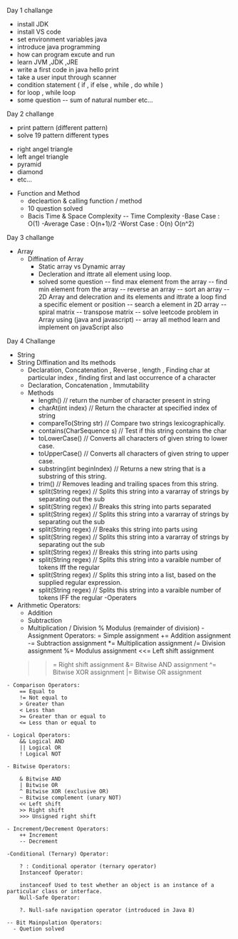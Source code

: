 Day 1 challange
  - install JDK
  - install VS code
  - set environment variables java
  - introduce java programming
  - how can program excute and run
  - learn JVM ,JDK ,JRE
  - write a first code in java hello print
  - take a user input through scanner
  - condition statement ( if , if else , while , do while )
  - for loop , while loop 
  - some question
    -- sum of natural number etc...

Day 2 challange 
  - print pattern (different pattern)
  - solve 19 pattern different types
  * right angel triangle
  * left angel triangle
  * pyramid
  * diamond
  * etc...

  - Function and Method
    - decleartion  & calling function / method
    - 10 question solved
    - Bacis Time & Space Complexity 
     -- Time Complexity 
       -Base Case  : O(1)
       -Average Case :  O(n+1)/2
       -Worst Case     : O(n) O(n^2)
  
  Day 3 challange
  - Array 
    - Diffination of Array 
      - Static array vs Dynamic array
      - Decleration and ittrate all element  using loop.
      - solved some question
      -- find max element from the array
      -- find min element from the array
      -- reverse an array
      -- sort an array
      -- 2D Array and delecration and  its elements and ittrate a loop find a  specific element or position
      -- search a element in 2D array
      -- spiral matrix
      -- transpose matrix
      -- solve leetcode problem in Array using (java and javascript)
      -- array all method learn and implement  on javaScript also

 Day 4 Challange
  - String 
  - String Diffination and  Its methods
    - Declaration, Concatenation , Reverse , length , Finding char at particular index , finding first and last occurrence of a character
    - Declaration, Concatenation , Immutability 
    - Methods  
      - length()                                  // return the number of character present in string
      - charAt(int index)                            // Return the character at specified index of string
      - compareTo(String str)                       // Compare two strings lexicographically.
      - contains(CharSequence s)                   // Test if this string contains the char
      - toLowerCase()                              // Converts all characters of given string to lower case.
      - toUpperCase()                               // Converts all characters of given string to upper case.
      - substring(int beginIndex)            // Returns a new string that is a substring of this string.
      - trim()                                // Removes leading and trailing spaces from this string.
      - split(String regex)                    // Splits this string into a vararray of strings by separating out the sub
      - split(String regex)                     // Breaks this string into parts separated
      - split(String regex)                    // Splits this string into a vararray of strings by separating out the sub
      - split(String regex)                         // Breaks this string into parts using
      - split(String regex)                   // Splits this string into a   vararray of strings by separating out the sub
      - split(String regex)                     // Breaks this string into parts using
      - split(String regex)                    // Splits this string into a varaible number of tokens Iff the regular
      - split(String regex)                   // Splits this string into a list, based on the supplied regular expression.
      - split(String regex)                      // Splits this string into a varaible number of tokens IFF the regular
  -Operaters 
   - Arithmetic Operators:
        + Addition
        - Subtraction
        * Multiplication
        / Division
        % Modulus (remainder of division)
    - Assignment Operators:
        = Simple assignment
        += Addition assignment
        -= Subtraction assignment
        *= Multiplication assignment
        /= Division assignment
        %= Modulus assignment
        <<= Left shift assignment
        >>= Right shift assignment
        &= Bitwise AND assignment
        ^= Bitwise XOR assignment
        |= Bitwise OR assignment
        
    - Comparison Operators:
        == Equal to
        != Not equal to
        > Greater than
        < Less than
        >= Greater than or equal to
        <= Less than or equal to
        
    - Logical Operators:
        && Logical AND
        || Logical OR
        ! Logical NOT
       
    - Bitwise Operators:

        & Bitwise AND
        | Bitwise OR
        ^ Bitwise XOR (exclusive OR)
        ~ Bitwise complement (unary NOT)
        << Left shift
        >> Right shift
        >>> Unsigned right shift
        
    - Increment/Decrement Operators:
        ++ Increment
        -- Decrement

    -Conditional (Ternary) Operator:

        ? : Conditional operator (ternary operator)
        Instanceof Operator:

        instanceof Used to test whether an object is an instance of a particular class or interface.
        Null-Safe Operator:

        ?. Null-safe navigation operator (introduced in Java 8)

    -- Bit Mainpulation Operators:
      - Quetion solved